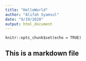 ```yaml
---
title: "HelloWorld"
author: "Alifah Syamsul"
date: "9/19/2020"
output: html_document
---
```


```{r setup, include=FALSE}
knitr::opts_chunk$set(echo = TRUE)
```

## This is a markdown file
